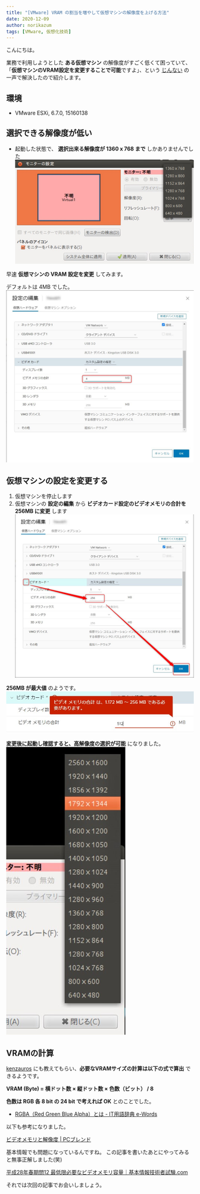 ```yaml
---
title: "[VMware] VRAM の割当を増やして仮想マシンの解像度を上げる方法"
date: 2020-12-09
author: norikazum
tags: [VMware, 仮想化技術]
---
```


こんにちは。

業務で利用しようとした **ある仮想マシン** の解像度がすごく低くて困っていて、「**仮想マシンのVRAM設定を変更することで可能**ですよ」、という [じんない](/category/articles-jinnai-wrote/) の一声で解決したので紹介します。

## 環境
- VMware ESXi, 6.7.0, 15160138

## 選択できる解像度が低い
- 起動した状態で、 **選択出来る解像度が 1360 x 768 まで** しかありませんでした
![](images/how-to-increase-the-resolution-of-a-virtual-machine-1.jpg)

早速 **仮想マシンの VRAM 設定を変更** してみます。

デフォルトは 4MB でした。
![](images/how-to-increase-the-resolution-of-a-virtual-machine-2.jpg)

## 仮想マシンの設定を変更する

1. 仮想マシンを停止します
1. 仮想マシンの **設定の編集** から **ビデオカード設定のビデオメモリの合計を 256MB に変更** します
![](images/how-to-increase-the-resolution-of-a-virtual-machine-3.jpg)

**256MB が最大値** のようです。
![](images/how-to-increase-the-resolution-of-a-virtual-machine-4.jpg)

**変更後に起動し確認すると、高解像度の選択が可能** になりました。
![](images/how-to-increase-the-resolution-of-a-virtual-machine-5.jpg)

## VRAMの計算

[kenzauros](/category/articles-kenken-wrote/) にも教えてもらい、**必要なVRAMサイズの計算は以下の式で算出** できるようです。

**VRAM (Byte) = 横ドット数 × 縦ドット数 × 色数（ビット） / 8**

**色数は RGB 各 8 bit の 24 bit で考えれば OK** とのことでした。

- [RGBA（Red Green Blue Alpha）とは - IT用語辞典 e-Words](http://e-words.jp/w/RGBA.html)

以下も参考になりました。

[ビデオメモリと解像度 | PCブレンド](https://www.pcblend.com/archives/46)

基本情報でも問題になっているんですね。
この記事を書いたあとにやってみると無事正解しました(笑)

[平成28年春期問12 最低限必要なビデオメモリ容量｜基本情報技術者試験.com](https://www.fe-siken.com/kakomon/28_haru/q12.html)

それでは次回の記事でお会いしましょう。